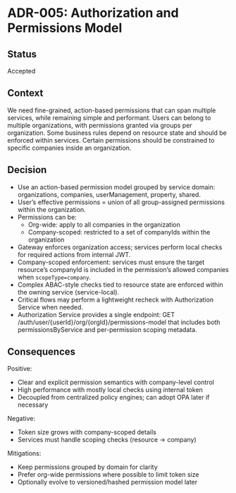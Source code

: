 # ADR-005: Authorization and Permissions Model

## Status
Accepted

## Context
We need fine-grained, action-based permissions that can span multiple services, while remaining simple and performant. Users can belong to multiple organizations, with permissions granted via groups per organization. Some business rules depend on resource state and should be enforced within services. Certain permissions should be constrained to specific companies inside an organization.

## Decision
- Use an action-based permission model grouped by service domain: organizations, companies, userManagement, property, shared.
- User’s effective permissions = union of all group-assigned permissions within the organization.
- Permissions can be:
  - Org-wide: apply to all companies in the organization
  - Company-scoped: restricted to a set of companyIds within the organization
- Gateway enforces organization access; services perform local checks for required actions from internal JWT.
- Company-scoped enforcement: services must ensure the target resource’s companyId is included in the permission’s allowed companies when `scopeType=company`.
- Complex ABAC-style checks tied to resource state are enforced within the owning service (service-local).
- Critical flows may perform a lightweight recheck with Authorization Service when needed.
- Authorization Service provides a single endpoint: GET /auth/user/{userId}/org/{orgId}/permissions-model that includes both permissionsByService and per-permission scoping metadata.

## Consequences

Positive:
- Clear and explicit permission semantics with company-level control
- High performance with mostly local checks using internal token
- Decoupled from centralized policy engines; can adopt OPA later if necessary

Negative:
- Token size grows with company-scoped details
- Services must handle scoping checks (resource → company)

Mitigations:
- Keep permissions grouped by domain for clarity
- Prefer org-wide permissions where possible to limit token size
- Optionally evolve to versioned/hashed permission model later
